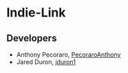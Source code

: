 # Indie-Link
## Developers
* Anthony Pecoraro, [PecoraroAnthony](https://github.com/PecoraroAnthony)
* Jared Duron, [jduron1](https://github.com/jduron1)
